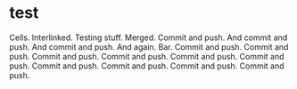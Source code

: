 test
====

Cells. Interlinked.
Testing stuff. Merged. Commit and push. And commit and push. And commit and push. And again. Bar.
Commit and push. Commit and push. Commit and push. Commit and push. Commit and push. 
Commit and push. Commit and push. Commit and push. Commit and push. Commit and push.